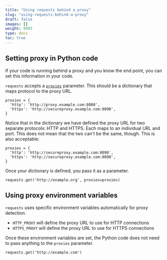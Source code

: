 ```yaml
---
title: "Using requests behind a proxy"
slug: "using-requests-behind-a-proxy"
draft: false
images: []
weight: 9993
type: docs
toc: true
---
```


## Setting proxy in Python code
If your code is running behind a proxy and you know the end point, you can set this information in your code. 

`requests` accepts a [`proxies`][1] parameter. This should be a dictionary that maps protocol to the proxy URL. 

    proxies = {
      'http': 'http://proxy.example.com:8080',
      'https': 'http://secureproxy.example.com:8090',
    }

Notice that in the dictionary we have defined the proxy URL for two separate protocols: HTTP and HTTPS. Each maps to an individual URL and port. This does not mean that the two can't be the same, though. This is also acceptable:

    proxies = {
      'http': 'http://secureproxy.example.com:8090',
      'https': 'http://secureproxy.example.com:8090',
    }

Once your dictionary is defined, you pass it as a parameter.

    requests.get('http://example.org', proxies=proxies)


  [1]: http://docs.python-requests.org/en/master/api/#requests.request

## Using proxy environment variables
`requests` uses specific environment variables automatically for proxy detection. 

- `HTTP_PROXY` will define the proxy URL to use for HTTP connections
- `HTTPS_PROXY` will define the proxy URL to use for HTTPS connections

Once these environment variables are set, the Python code does not need to pass anything to the `proxies` parameter. 

    requests.get('http://example.com')

